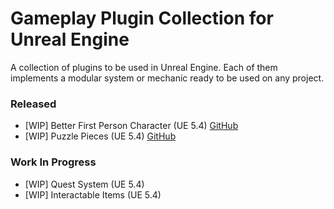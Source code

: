 # Gameplay Plugin Collection for Unreal Engine
A collection of plugins to be used in Unreal Engine. Each of them implements a modular system or mechanic ready to be used on any project.

### Released
- [WIP] Better First Person Character (UE 5.4) [GitHub](https://github.com/duartemv00/DMV_BetterFPChar_ue5Plugin)
- [WIP] Puzzle Pieces (UE 5.4) [GitHub](https://github.com/duartemv00/DMV_PuzzlePieces_uePlugin)

### Work In Progress
- [WIP] Quest System (UE 5.4)
- [WIP] Interactable Items (UE 5.4)
